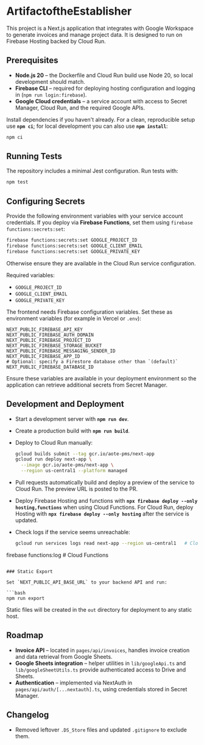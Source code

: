 # ArtifactoftheEstablisher

This project is a Next.js application that integrates with Google Workspace to
generate invoices and manage project data. It is designed to run on
Firebase Hosting backed by Cloud Run.

## Prerequisites

- **Node.js 20** – the Dockerfile and Cloud Run build use Node 20, so local
  development should match.
- **Firebase CLI** – required for deploying hosting configuration and logging
  in (`npm run login:firebase`).
- **Google Cloud credentials** – a service account with access to Secret
  Manager, Cloud Run, and the required Google APIs.

Install dependencies if you haven't already. For a clean, reproducible setup
use **`npm ci`**; for local development you can also use **`npm install`**:

```bash
npm ci
```

## Running Tests

The repository includes a minimal Jest configuration. Run tests with:

```bash
npm test
```

## Configuring Secrets

Provide the following environment variables with your service account credentials.
If you deploy via **Firebase Functions**, set them using `firebase functions:secrets:set`:

```bash
firebase functions:secrets:set GOOGLE_PROJECT_ID
firebase functions:secrets:set GOOGLE_CLIENT_EMAIL
firebase functions:secrets:set GOOGLE_PRIVATE_KEY
```

Otherwise ensure they are available in the Cloud Run service configuration.

Required variables:


- `GOOGLE_PROJECT_ID`
- `GOOGLE_CLIENT_EMAIL`
- `GOOGLE_PRIVATE_KEY`

The frontend needs Firebase configuration variables. Set these as environment variables (for example in Vercel or `.env`):

```
NEXT_PUBLIC_FIREBASE_API_KEY
NEXT_PUBLIC_FIREBASE_AUTH_DOMAIN
NEXT_PUBLIC_FIREBASE_PROJECT_ID
NEXT_PUBLIC_FIREBASE_STORAGE_BUCKET
NEXT_PUBLIC_FIREBASE_MESSAGING_SENDER_ID
NEXT_PUBLIC_FIREBASE_APP_ID
# Optional: specify a Firestore database other than `(default)`
NEXT_PUBLIC_FIREBASE_DATABASE_ID
```

Ensure these variables are available in your deployment environment so the
application can retrieve additional secrets from Secret Manager.

## Development and Deployment

- Start a development server with **`npm run dev`**.
- Create a production build with **`npm run build`**.
- Deploy to Cloud Run manually:

  ```bash
  gcloud builds submit --tag gcr.io/aote-pms/next-app
  gcloud run deploy next-app \
    --image gcr.io/aote-pms/next-app \
    --region us-central1 --platform managed
  ```

- Pull requests automatically build and deploy a preview of the service to
  Cloud Run. The preview URL is posted to the PR.

- Deploy Firebase Hosting and functions with **`npx firebase deploy --only hosting,functions`** when using Cloud Functions. For Cloud Run, deploy Hosting with **`npx firebase deploy --only hosting`** after the service is updated.

- Check logs if the service seems unreachable:

  ```bash
  gcloud run services logs read next-app --region us-central1   # Cloud Run
firebase functions:log                                       # Cloud Functions
  ```

### Static Export

Set `NEXT_PUBLIC_API_BASE_URL` to your backend API and run:

```bash
npm run export
```

Static files will be created in the `out` directory for deployment to any static host.

## Roadmap

- **Invoice API** – located in `pages/api/invoices`, handles invoice creation
  and data retrieval from Google Sheets.
- **Google Sheets integration** – helper utilities in `lib/googleApi.ts` and
  `lib/googleSheetUtils.ts` provide authenticated access to Drive and Sheets.
- **Authentication** – implemented via NextAuth in
  `pages/api/auth/[...nextauth].ts`, using credentials stored in Secret
  Manager.

## Changelog
- Removed leftover `.DS_Store` files and updated `.gitignore` to exclude them.

